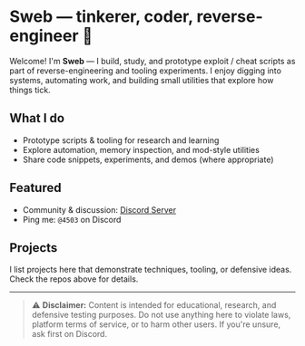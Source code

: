 # Sweb — tinkerer, coder, reverse-engineer 🔧

Welcome! I'm **Sweb** — I build, study, and prototype exploit / cheat scripts as part of reverse-engineering and tooling experiments. I enjoy digging into systems, automating work, and building small utilities that explore how things tick.

## What I do
- Prototype scripts & tooling for research and learning  
- Explore automation, memory inspection, and mod-style utilities  
- Share code snippets, experiments, and demos (where appropriate)

## Featured
- Community & discussion: [Discord Server](https://discord.gg/Q9caeDr2M8)  
- Ping me: `@4503` on Discord

## Projects
I list projects here that demonstrate techniques, tooling, or defensive ideas. Check the repos above for details.

---

> ⚠️ **Disclaimer:** Content is intended for educational, research, and defensive testing purposes. Do not use anything here to violate laws, platform terms of service, or to harm other users. If you're unsure, ask first on Discord.
